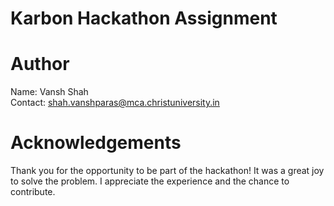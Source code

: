 # Karbon Hackathon Assignment

# Author

Name: Vansh Shah <Br>
Contact: shah.vanshparas@mca.christuniversity.in

# Acknowledgements

Thank you for the opportunity to be part of the hackathon! It was a great joy to solve the problem. I appreciate the experience and the chance to contribute.
